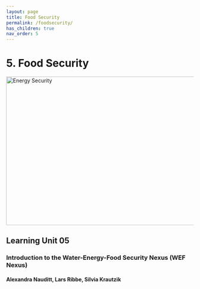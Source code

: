 ```yaml
---
layout: page
title: Food Security
permalink: /foodsecurity/
has_children: true
nav_order: 5
---
```

# **5. Food Security**

<img src="/wef-nexus-online-course/assets/foodsecurity-banner.png)"
     alt="Energy Security"
     width="619"
     height="399">


## Learning Unit 05
### Introduction to the Water-Energy-Food Security Nexus (WEF Nexus)
#### Alexandra Nauditt, Lars Ribbe, Silvia Krautzik
<br/> <br/>